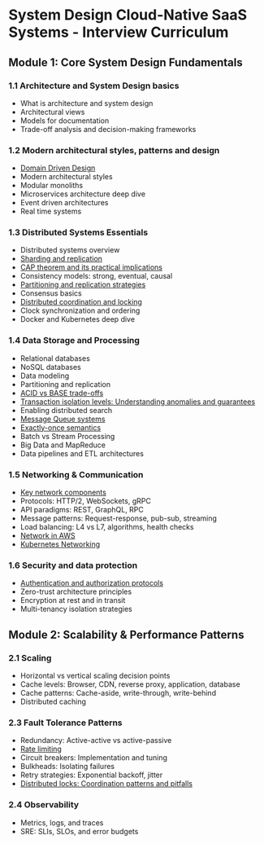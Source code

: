 # System Design Cloud-Native SaaS Systems - Interview Curriculum

## Module 1: Core System Design Fundamentals

### 1.1 Architecture and System Design basics

- What is architecture and system design
- Architectural views
- Models for documentation
- Trade-off analysis and decision-making frameworks

### 1.2 Modern architectural styles, patterns and design

* [Domain Driven Design](module_1_core_fundamentals/1.2_architectural_patterns/DDD.md)
* Modern architectural styles
* Modular monoliths
* Microservices architecture deep dive
* Event driven architectures
* Real time systems
### 1.3 Distributed Systems Essentials

- Distributed systems overview
- [Sharding and replication](module_1_core_fundamentals/1.3_distributed_systems/sharding_replication.md)
- [CAP theorem and its practical implications](module_1_core_fundamentals/1.3_distributed_systems/cap.md)
- Consistency models: strong, eventual, causal
- [Partitioning and replication strategies](module_1_core_fundamentals/1.3_distributed_systems/DBs.md)
- Consensus basics
- [Distributed coordination and locking](module_1_core_fundamentals/1.3_distributed_systems/Locks.md)
- Clock synchronization and ordering
- Docker and Kubernetes deep dive

### 1.4 Data Storage and Processing

- Relational databases
- NoSQL databases
- Data modeling
- Partitioning and replication
- [ACID vs BASE trade-offs](module_1_core_fundamentals/1.4_data_storage/acid_base.md)
- [Transaction isolation levels: Understanding anomalies and guarantees](module_1_core_fundamentals/1.4_data_storage/isolation_levels.md)
- Enabling distributed search
- [Message Queue systems](module_1_core_fundamentals/1.4_data_storage/message_brokers.md)
- [Exactly-once semantics](module_1_core_fundamentals/1.4_data_storage/exactly_once.md)
- Batch vs Stream Processing
- Big Data and MapReduce
- Data pipelines and ETL architectures

### 1.5 Networking & Communication

- [Key network components](module_1_core_fundamentals/1.5_network_and_communication/network_components.md)
- Protocols: HTTP/2, WebSockets, gRPC
- API paradigms: REST, GraphQL, RPC
- Message patterns: Request-response, pub-sub, streaming
- Load balancing: L4 vs L7, algorithms, health checks
- [Network in AWS](module_1_core_fundamentals/1.5_network_and_communication/network_aws.md)
- [Kubernetes Networking](module_1_core_fundamentals/1.5_network_and_communication/kubernetes_networking.md)
### 1.6 Security and data protection

- [Authentication and authorization protocols](module_1_core_fundamentals/1.6_security_and_data_protection/auth.md)
- Zero-trust architecture principles
- Encryption at rest and in transit
- Multi-tenancy isolation strategies

## Module 2: Scalability & Performance Patterns

### 2.1 Scaling

- Horizontal vs vertical scaling decision points
- Cache levels: Browser, CDN, reverse proxy, application, database
- Cache patterns: Cache-aside, write-through, write-behind
- Distributed caching
### 2.3 Fault Tolerance Patterns

- Redundancy: Active-active vs active-passive
- [Rate limiting](module_2_scalability_performance/2.3_fault_tolerance/rate_limiting.md)
- Circuit breakers: Implementation and tuning
- Bulkheads: Isolating failures
- Retry strategies: Exponential backoff, jitter
- [Distributed locks: Coordination patterns and pitfalls](module_1_core_fundamentals/1.3_distributed_systems/Locks.md)
### 2.4 Observability

- Metrics, logs, and traces
- SRE: SLIs, SLOs, and error budgets
